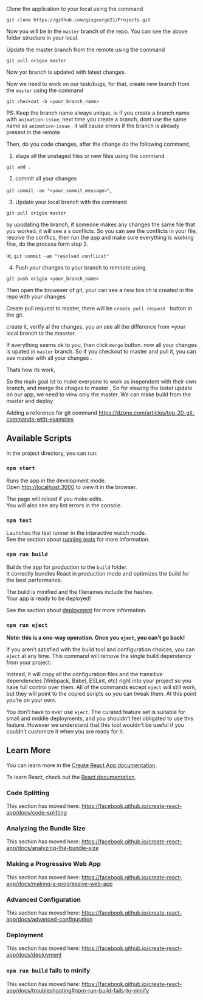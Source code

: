 
Clone the application to your local using the command

`git clone https://github.com/gisgeorge21/Projects.git`

Now you will be in the `master` branch of the repo. You can see the above folder structure in your local.

Update the master branch from the remote using the command

`git pull origin master`

Now yor branch is updated with latest changes.

Now we need to work on our task/bugs, for that, create new branch from the `master` using the command

`git checkout -b <your_branch_name>`

PS: Keep the branch name always unique, ie if you create a branch name with `animation-issue`, next time you create a branch, dont use the same name as `animation-issue` , it will cause errors if the branch is already present in the remote

Then, do you code changes, after the change do the following command,

1. stage all the unstaged files or new files using the command

`git add .`

2. commit all your changes 

`git commit -am "<your_commit_message>"`, 

3. Update your local branch with the command

`git pull origin master`

by upodating the branch, if someone makes any changes the same file that you worked, it will see a s conflicts. So you can see the conflicts in your file, resolve the conflics, then run the app and make sure everything is working fine, 
 do the process form step 2.
 
 ie, `git commit -am "resolved conflicst"`
 
 4. Push your changes to your branch to remnote using
 
 `git push origin <your_branch_name>`
 
 Then open the broweser of git, your can see a new bra ch is created in the repo with your changes
 
 Create pull request to master, there will be `create pull request ` button in the git. 
 
 create it, verify al the changes, you an see all the difference from =your local branch to the masster. 
 
 If everything seems ok to you, then click `merge` button. now all your changes is upated in `master` branch.
 So if you checkout to master and pull it, you can see master with all your changes .
 
 Thats how its work,
 
 
 So the main goal ist to make everyone to work as inependent with their own branch, and merge the chages to master , So for viewing the lastet update on our app, we need to view only the master. We can make build from the master and deploy
 
 Adding a reference for git command https://dzone.com/articles/top-20-git-commands-with-examples
 
 
## Available Scripts

In the project directory, you can run:

### `npm start`

Runs the app in the development mode.<br />
Open [http://localhost:3000](http://localhost:3000) to view it in the browser.

The page will reload if you make edits.<br />
You will also see any lint errors in the console.

### `npm test`

Launches the test runner in the interactive watch mode.<br />
See the section about [running tests](https://facebook.github.io/create-react-app/docs/running-tests) for more information.

### `npm run build`

Builds the app for production to the `build` folder.<br />
It correctly bundles React in production mode and optimizes the build for the best performance.

The build is minified and the filenames include the hashes.<br />
Your app is ready to be deployed!

See the section about [deployment](https://facebook.github.io/create-react-app/docs/deployment) for more information.

### `npm run eject`

**Note: this is a one-way operation. Once you `eject`, you can’t go back!**

If you aren’t satisfied with the build tool and configuration choices, you can `eject` at any time. This command will remove the single build dependency from your project.

Instead, it will copy all the configuration files and the transitive dependencies (Webpack, Babel, ESLint, etc) right into your project so you have full control over them. All of the commands except `eject` will still work, but they will point to the copied scripts so you can tweak them. At this point you’re on your own.

You don’t have to ever use `eject`. The curated feature set is suitable for small and middle deployments, and you shouldn’t feel obligated to use this feature. However we understand that this tool wouldn’t be useful if you couldn’t customize it when you are ready for it.

## Learn More

You can learn more in the [Create React App documentation](https://facebook.github.io/create-react-app/docs/getting-started).

To learn React, check out the [React documentation](https://reactjs.org/).

### Code Splitting

This section has moved here: https://facebook.github.io/create-react-app/docs/code-splitting

### Analyzing the Bundle Size

This section has moved here: https://facebook.github.io/create-react-app/docs/analyzing-the-bundle-size

### Making a Progressive Web App

This section has moved here: https://facebook.github.io/create-react-app/docs/making-a-progressive-web-app

### Advanced Configuration

This section has moved here: https://facebook.github.io/create-react-app/docs/advanced-configuration

### Deployment

This section has moved here: https://facebook.github.io/create-react-app/docs/deployment

### `npm run build` fails to minify

This section has moved here: https://facebook.github.io/create-react-app/docs/troubleshooting#npm-run-build-fails-to-minify

